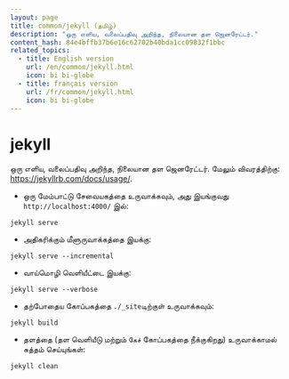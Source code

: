 ```yaml
---
layout: page
title: common/jekyll (தமிழ்)
description: "ஒரு எளிய, வலைப்பதிவு அறிந்த, நிலையான தள ஜெனரேட்டர்."
content_hash: 84e4bffb37b6e16c62702b40bda1cc09832f1bbc
related_topics:
  - title: English version
    url: /en/common/jekyll.html
    icon: bi bi-globe
  - title: français version
    url: /fr/common/jekyll.html
    icon: bi bi-globe
---
```

# jekyll

ஒரு எளிய, வலைப்பதிவு அறிந்த, நிலையான தள ஜெனரேட்டர்.
மேலும் விவரத்திற்கு: <https://jekyllrb.com/docs/usage/>.

- ஒரு மேம்பாட்டு சேவையகத்தை உருவாக்கவும், அது இயங்குவது `http://localhost:4000/` இல்:

`jekyll serve`

- அதிகரிக்கும் மீளுருவாக்கத்தை  இயக்கு:

`jekyll serve --incremental`

- வாய்மொழி வெளியீட்டை இயக்கு:

`jekyll serve --verbose`

- தற்போதைய கோப்பகத்தை `./_site`டிற்குள்  உருவாக்கவும்:

`jekyll build`

- தளத்தை (தள வெளியீடு மற்றும் `கேச்` கோப்பகத்தை நீக்குகிறது) உருவாக்காமல் சுத்தம் செய்யுங்கள்:

`jekyll clean`
